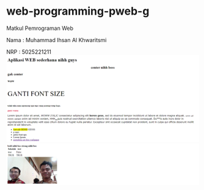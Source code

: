 # web-programming-pweb-g
 Matkul Pemrograman Web

 Nama   : Muhammad Ihsan Al Khwaritsmi
 
 NRP    : 5025221211
 ![Alt text](<Screenshot 2023-09-04 090335.png>)
![Alt text](<Screenshot 2023-09-04 092427.png>)